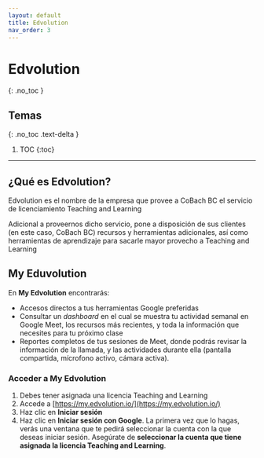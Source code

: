 ```yaml
---
layout: default
title: Edvolution
nav_order: 3
---
```


# Edvolution
{: .no_toc }

## Temas
{: .no_toc .text-delta }

1. TOC
{:toc}

---

## ¿Qué es Edvolution?

Edvolution es el nombre de la empresa que provee a CoBach BC el servicio de licenciamiento Teaching and Learning

Adicional a proveernos dicho servicio, pone a disposición de sus clientes (en este caso, CoBach BC) recursos y herramientas adicionales, así como herramientas de aprendizaje para sacarle mayor provecho a Teaching and Learning

## My Eduvolution

En **My Edvolution** encontrarás:
- Accesos directos a tus herramientas Google preferidas
- Consultar un _dashboard_ en el cual se muestra tu actividad semanal en Google Meet, los recursos más recientes, y toda la información que necesites para tu próximo clase
- Reportes completos de tus sesiones de Meet, donde podrás revisar la información de la llamada, y las actividades durante ella (pantalla compartida, mícrofono activo, cámara activa).

### Acceder a My Edvolution

1. Debes tener asignada una licencia Teaching and Learning
1. Accede a [https://my.edvolution.io/](https://my.edvolution.io/)
1. Haz clic en **Iniciar sesión**
1. Haz clic en **Iniciar sesión con Google**. La primera vez que lo hagas, verás una ventana que te pedirá seleccionar la cuenta con la que deseas iniciar sesión. Asegúrate de **seleccionar la cuenta que tiene asignada la licencia Teaching and Learning**.